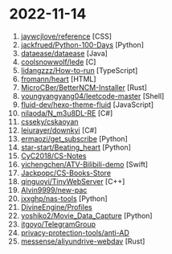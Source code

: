 # 2022-11-14

1. [jaywcjlove/reference](https://github.com/jaywcjlove/reference "为开发人员分享快速参考备忘清单(速查表)") [CSS]
2. [jackfrued/Python-100-Days](https://github.com/jackfrued/Python-100-Days "Python - 100天从新手到大师") [Python]
3. [dataease/dataease](https://github.com/dataease/dataease "人人可用的开源数据可视化分析工具。") [Java]
4. [coolsnowwolf/lede](https://github.com/coolsnowwolf/lede "Lean's LEDE source") [C]
5. [lidangzzz/How-to-run](https://github.com/lidangzzz/How-to-run "立党老师的润学（零基础转码/移民/留学/海外创业/永居）笔记") [TypeScript]
6. [fromann/heart](https://github.com/fromann/heart "点燃我温暖你李洵同款爱心代码，爱心跳动代码，爱心代码") [HTML]
7. [MicroCBer/BetterNCM-Installer](https://github.com/MicroCBer/BetterNCM-Installer "一键安装BetterNCM") [Rust]
8. [youngyangyang04/leetcode-master](https://github.com/youngyangyang04/leetcode-master "《代码随想录》LeetCode 刷题攻略：200道经典题目刷题顺序，共60w字的详细图解，视频难点剖析，50余张思维导图，支持C++，Java，Python，Go，JavaScript等多语言版本，从此算法学习不再迷茫！🔥🔥 来看看，你会发现相见恨晚！🚀") [Shell]
9. [fluid-dev/hexo-theme-fluid](https://github.com/fluid-dev/hexo-theme-fluid "🌊 一款 Material Design 风格的 Hexo 主题 / An elegant Material-Design theme for Hexo") [JavaScript]
10. [nilaoda/N_m3u8DL-RE](https://github.com/nilaoda/N_m3u8DL-RE "Cross-Platform, beautiful and powerful stream downloader for DASH/HLS. English/简体中文/繁體中文.") [C#]
11. [csseky/cskaoyan](https://github.com/csseky/cskaoyan "提供计算机考研和软件工程考研专业的各个学校 考研真题") 
12. [leiurayer/downkyi](https://github.com/leiurayer/downkyi "哔哩下载姬downkyi，B站视频下载工具，支持批量下载，支持8K、HDR、杜比视界，提供工具箱（音视频提取、去水印等）。") [C#]
13. [ermaozi/get_subscribe](https://github.com/ermaozi/get_subscribe "✈️ 免费机场 / 免费VPN -> 自动获取免 clash/v2ray/trojan/sr/ssr 订阅链接，间隔12小时持续更新 | 科学上网 | 翻墙") [Python]
14. [star-start/Beating_heart](https://github.com/star-start/Beating_heart "李峋的跳动的爱心，你值得拥有❤❤❤") [Python]
15. [CyC2018/CS-Notes](https://github.com/CyC2018/CS-Notes "📚 技术面试必备基础知识、Leetcode、计算机操作系统、计算机网络、系统设计") 
16. [yichengchen/ATV-Bilibili-demo](https://github.com/yichengchen/ATV-Bilibili-demo "BiliBili Live Client Demo for Apple TV (tvOS)") [Swift]
17. [Jackpopc/CS-Books-Store](https://github.com/Jackpopc/CS-Books-Store "你想要的计算机经典书籍，这里都有！") 
18. [qinguoyi/TinyWebServer](https://github.com/qinguoyi/TinyWebServer "🔥 Linux下C++轻量级Web服务器学习") [C++]
19. [Alvin9999/new-pac](https://github.com/Alvin9999/new-pac "翻墙-科学上网、免费翻墙、免费科学上网、VPN、一键翻墙浏览器，vps一键搭建翻墙服务器脚本/教程，免费shadowsocks/ss/ssr/v2ray/goflyway账号/节点，免费自由上网、fanqiang、翻墙梯子，电脑、手机、iOS、安卓、windows、Mac、Linux、路由器翻墙、科学上网") 
20. [jxxghp/nas-tools](https://github.com/jxxghp/nas-tools "NAS媒体库资源归集、整理自动化工具") [Python]
21. [DivineEngine/Profiles](https://github.com/DivineEngine/Profiles "🌐Dial-up Internet access") 
22. [yoshiko2/Movie_Data_Capture](https://github.com/yoshiko2/Movie_Data_Capture "Local Movies Organizer") [Python]
23. [itgoyo/TelegramGroup](https://github.com/itgoyo/TelegramGroup "悄咪咪收集的1000+个Telegram群合集，如果有更多好玩的telegram群，欢迎在 issue 提出或者pull requests") 
24. [privacy-protection-tools/anti-AD](https://github.com/privacy-protection-tools/anti-AD "致力于成为中文区命中率最高的广告过滤列表，实现精确的广告屏蔽和隐私保护。anti-AD现已支持AdGuardHome，dnsmasq， Surge，Pi-Hole，smartdns等网络组件。完全兼容常见的广告过滤工具所支持的各种广告过滤列表格式") 
25. [messense/aliyundrive-webdav](https://github.com/messense/aliyundrive-webdav "阿里云盘 WebDAV 服务") [Rust]
